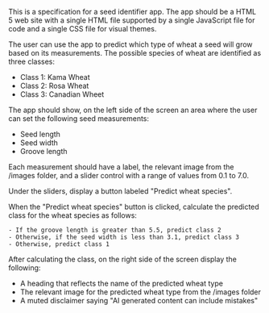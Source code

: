 This is a specification for a seed identifier app. The app should be a HTML 5 web site with a single HTML file supported by a single JavaScript file for code and a single CSS file for visual themes.

The user can use the app to predict which type of wheat a seed will grow based on its measurements. The possible species of wheat are identified as three classes:

- Class 1: Kama Wheat
- Class 2: Rosa Wheat
- Class 3: Canadian Wheet

The app should show, on the left side of the screen an area where the user can set the following seed measurements:

- Seed length
- Seed width
- Groove length

 Each measurement should have a label, the relevant image from the /images folder, and a slider control with a range of values from 0.1 to 7.0.

Under the sliders, display a button labeled "Predict wheat species".

When the "Predict wheat species" button is clicked, calculate the predicted class for the wheat species as follows:

    - If the groove length is greater than 5.5, predict class 2
    - Otherwise, if the seed width is less than 3.1, predict class 3
    - Otherwise, predict class 1

After calculating the class, on the right side of the screen display the following:

- A heading that reflects the name of the predicted wheat type
- The relevant image for the predicted wheat type from the /images folder
- A muted disclaimer saying "AI generated content can include mistakes"
